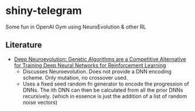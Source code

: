 # shiny-telegram
Some fun in OpenAI Gym using NeuroEvolution &amp; other RL

## Literature
* [Deep Neuroevolution: Genetic Algorithms are a Competitive Alternative for Training Deep Neural Networks for Reinforcement Learning
](https://arxiv.org/pdf/1712.06567.pdf) 
  * Discusses Neuroevolution. Does not provide a DNN encoding scheme. Only mutation, no crossover used. 
  * Uses a fixed seed random fn generator to encode the progression of DNNs. The ith DNN can then be calculated from all the prior DNNs recursively. (which in essence is just the addition of a list of random noise vectors)
